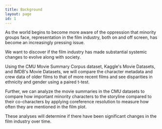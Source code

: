 ```yaml
---
title: Background
layout: page
id: 1
---
```


As the world begins to become more aware of the oppression that minority groups face, representation in the film industry, both on and off screen, has become an increasingly pressing issue. 

We want to discover if the film industry has made substantial systemic changes to evolve along with society. 

Using the CMU Movie Summary Corpus dataset, Kaggle's Movie Datasets, and IMDB's Movie Datasets, we will compare the character metadata and crew data of older films to that of more recent films and see disparities in ethnicity and gender using a paired t-test. 

Further, we can analyze the movie summaries in the CMU datasets to compare how important minority characters to the storyline compared to their co-characters by applying coreference resolution to measure how often they are mentioned in the film plot. 

These analyses will determine if there have been significant changes in the film industry over time.
